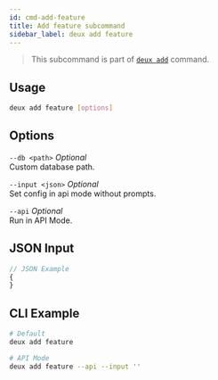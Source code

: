 ```yaml
---
id: cmd-add-feature
title: Add feature subcommand
sidebar_label: deux add feature
---
```


> This subcommand is part of [`deux add`](cmd-add.html) command.

## Usage
```bash
deux add feature [options]
```

## Options
`--db <path>` *Optional*  
Custom database path.

`--input <json>` *Optional*  
Set config in api mode without prompts.

`--api` *Optional*  
Run in API Mode.

## JSON Input
```javascript 
// JSON Example
{
}
```

## CLI Example
```bash
# Default
deux add feature

# API Mode
deux add feature --api --input ''
```
